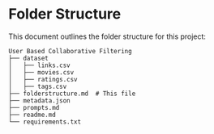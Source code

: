 # Folder Structure

This document outlines the folder structure for this project:

```
User Based Collaborative Filtering
├── dataset
│   ├── links.csv
│   ├── movies.csv
│   ├── ratings.csv
│   ├── tags.csv
├── folderstructure.md  # This file
├── metadata.json
├── prompts.md
├── readme.md
└── requirements.txt



